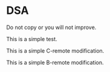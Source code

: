 # DSA

Do not copy or you will not improve.

This is a simple test.

This is a simple C-remote modification.

This is a simple B-remote modification.
